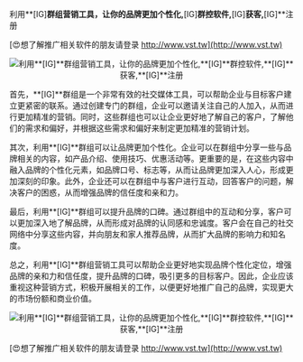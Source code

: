 利用**[IG]**群组营销工具，让你的品牌更加个性化,**[IG]**群控软件,**[IG]**获客,**[IG]**注册

[😍想了解推广相关软件的朋友请登录 http://www.vst.tw](http://www.vst.tw)

 <center><img src="https://vst.tw/MP4/tuiguang/png/0.png" alt="利用**[IG]**群组营销工具，让你的品牌更加个性化,**[IG]**群控软件,**[IG]**获客,**[IG]**注册"></center>

首先，**[IG]**群组是一个非常有效的社交媒体工具，可以帮助企业与目标客户建立更紧密的联系。通过创建专门的群组，企业可以邀请关注自己的人加入，从而进行更加精准的营销。同时，这些群组也可以让企业更好地了解自己的客户，了解他们的需求和偏好，并根据这些需求和偏好来制定更加精准的营销计划。

其次，利用**[IG]**群组可以让品牌更加个性化。企业可以在群组中分享一些与品牌相关的内容，如产品介绍、使用技巧、优惠活动等。更重要的是，在这些内容中融入品牌的个性化元素，如品牌口号、标志等，从而让品牌更加深入人心，形成更加深刻的印象。此外，企业还可以在群组中与客户进行互动，回答客户的问题，解决客户的困惑，从而增强品牌的信任度和亲和力。

最后，利用**[IG]**群组可以提升品牌的口碑。通过群组中的互动和分享，客户可以更加深入地了解品牌，从而形成对品牌的认同感和忠诚度。客户会在自己的社交网络中分享这些内容，并向朋友和家人推荐品牌，从而扩大品牌的影响力和知名度。

总之，利用**[IG]**群组营销工具可以帮助企业更好地实现品牌个性化定位，增强品牌的亲和力和信任度，提升品牌的口碑，吸引更多的目标客户。因此，企业应该重视这种营销方式，积极开展相关的工作，以便更好地推广自己的品牌，实现更大的市场份额和商业价值。

 <center><img src="https://vst.tw/MP4/tuiguang/png/1.png" alt="利用**[IG]**群组营销工具，让你的品牌更加个性化,**[IG]**群控软件,**[IG]**获客,**[IG]**注册"></center>

[😍想了解推广相关软件的朋友请登录 http://www.vst.tw](http://www.vst.tw)



